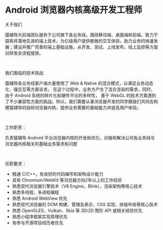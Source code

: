 # Android 浏览器内核高级开发工程师

关于我们


猿辅导大前端团队服务于公司旗下各业务线，围绕移动端、桌面端和前端，致力于探索并落地先进的端上技术，为亿级用户提供极致的交互体验，助力业务的快速发展；建设并推广完善的端上基础设施，从开发、测试、上线发布、线上监控等方面对研发全流程提效。

&nbsp;

我们面临的技术挑战

猿辅导各业务线客户端大量使用了 Web & Native 的混合模式，以满足业务动态化、强交互等方面诉求。 在这个过程中，业务方产生了混合渲染的需求，同时，由于 Android 系统的碎片化和硬件平台的多样性， 基于 WebGL 的技术方案遇到了不少兼容性方面的挑战。所以，我们需要从事浏览器开发的同学跟我们共同去构建猿辅导的自研浏览器内核，提供业务需要的基础能力并提高用户体验。

&nbsp;

工作职责：

负责猿辅导 Android 平台浏览器内核的开发和优化，对接和解决公司各业务线与浏览器内核相关的基础业务需求和问题

&nbsp;

任职要求：

* 精通 C/C++，有良好的代码编写和架构设计能力
* 具有 Chromium/WebKit 等浏览器方向2年以上的工作经验
* 熟悉现代浏览器引擎技术（V8 Engine，Blink），渲染架构等核心技术
* 熟悉多线程，多进程编程
* 熟悉 Android WebView 优先
* 熟悉现代浏览器的 DOM 构建、管理及表示、CSS 实现、排版布局等核心技术
* 熟悉 OpenGLES、Vulkan、Skia 等 3D/2D 图形 API 或相关经验优先
* 熟悉小程序框架实现原理优先
* 有参与开源项目经历者优先
